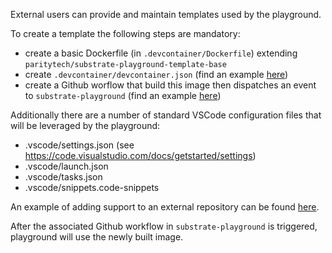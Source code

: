 External users can provide and maintain templates used by the playground.

To create a template the following steps are mandatory:

* create a basic Dockerfile (in `.devcontainer/Dockerfile`) extending `paritytech/substrate-playground-template-base`
* create `.devcontainer/devcontainer.json` (find an example [here](https://github.com/substrate-developer-hub/substrate-node-template/blob/master/.devcontainer/devcontainer.json))
* create a Github worflow that build this image then dispatches an event to `substrate-playground` (find an example [here](https://github.com/substrate-developer-hub/substrate-node-template/blob/master/.github/workflows/build-push-template.yml))

Additionally there are a number of standard VSCode configuration files that will be leveraged by the playground:

* .vscode/settings.json (see https://code.visualstudio.com/docs/getstarted/settings)
* .vscode/launch.json
* .vscode/tasks.json
* .vscode/snippets.code-snippets

An example of adding support to an external repository can be found [here](https://github.com/substrate-developer-hub/substrate-node-template/).

After the associated Github workflow in `substrate-playground` is triggered, playground will use the newly built image. 
